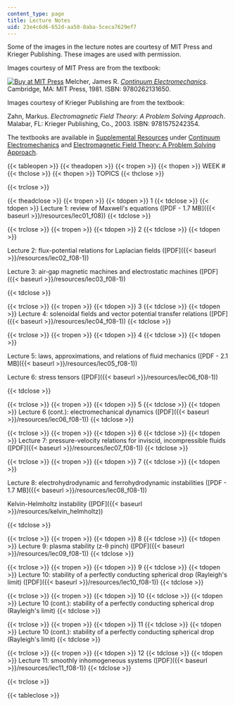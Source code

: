 ```yaml
---
content_type: page
title: Lecture Notes
uid: 23e4c6d6-652d-aa50-8aba-5ceca7629ef7
---
```


Some of the images in the lecture notes are courtesy of MIT Press and Krieger Publishing. These images are used with permission.

Images courtesy of MIT Press are from the textbook:

[![Buy at MIT Press](/images/mp_logo.gif)](https://mitpress.mit.edu/9780262131650) Melcher, James R. [_Continuum Electromechanics_](https://mitpress.mit.edu/9780262131650). Cambridge, MA: MIT Press, 1981. ISBN: 9780262131650.

Images courtesy of Krieger Publishing are from the textbook:

Zahn, Markus. _Electromagnetic Field Theory: A Problem Solving Approach_. Malabar, FL: Krieger Publishing, Co., 2003. ISBN: 9781575242354.

The textbooks are available in [Supplemental Resources](/resources) under [Continuum Electromechanics](/courses/res-6-001-continuum-electromechanics-spring-2009) and [Electromagnetic Field Theory: A Problem Solving Approach](/courses/res-6-002-electromagnetic-field-theory-a-problem-solving-approach-spring-2008).

{{< tableopen >}}
{{< theadopen >}}
{{< tropen >}}
{{< thopen >}}
WEEK #
{{< thclose >}}
{{< thopen >}}
TOPICS
{{< thclose >}}

{{< trclose >}}

{{< theadclose >}}
{{< tropen >}}
{{< tdopen >}}
1
{{< tdclose >}}
{{< tdopen >}}
Lecture 1: review of Maxwell's equations ([PDF - 1.7 MB]({{< baseurl >}}/resources/lec01_f08))
{{< tdclose >}}

{{< trclose >}}
{{< tropen >}}
{{< tdopen >}}
2
{{< tdclose >}}
{{< tdopen >}}


Lecture 2: flux-potential relations for Laplacian fields ([PDF]({{< baseurl >}}/resources/lec02_f08-1))

Lecture 3: air-gap magnetic machines and electrostatic machines ([PDF]({{< baseurl >}}/resources/lec03_f08-1))


{{< tdclose >}}

{{< trclose >}}
{{< tropen >}}
{{< tdopen >}}
3
{{< tdclose >}}
{{< tdopen >}}
Lecture 4: solenoidal fields and vector potential transfer relations ([PDF]({{< baseurl >}}/resources/lec04_f08-1))
{{< tdclose >}}

{{< trclose >}}
{{< tropen >}}
{{< tdopen >}}
4
{{< tdclose >}}
{{< tdopen >}}


Lecture 5: laws, approximations, and relations of fluid mechanics ([PDF - 2.1 MB]({{< baseurl >}}/resources/lec05_f08-1))

Lecture 6: stress tensors ([PDF]({{< baseurl >}}/resources/lec06_f08-1))


{{< tdclose >}}

{{< trclose >}}
{{< tropen >}}
{{< tdopen >}}
5
{{< tdclose >}}
{{< tdopen >}}
Lecture 6 (cont.): electromechanical dynamics ([PDF]({{< baseurl >}}/resources/lec06_f08-1))
{{< tdclose >}}

{{< trclose >}}
{{< tropen >}}
{{< tdopen >}}
6
{{< tdclose >}}
{{< tdopen >}}
Lecture 7: pressure-velocity relations for inviscid, incompressible fluids ([PDF]({{< baseurl >}}/resources/lec07_f08-1))
{{< tdclose >}}

{{< trclose >}}
{{< tropen >}}
{{< tdopen >}}
7
{{< tdclose >}}
{{< tdopen >}}


Lecture 8: electrohydrodynamic and ferrohydrodynamic instabilities ([PDF - 1.7 MB]({{< baseurl >}}/resources/lec08_f08-1))

Kelvin-Helmholtz instability ([PDF]({{< baseurl >}}/resources/kelvin_helmholtz))


{{< tdclose >}}

{{< trclose >}}
{{< tropen >}}
{{< tdopen >}}
8
{{< tdclose >}}
{{< tdopen >}}
Lecture 9: plasma stability (z-θ pinch) ([PDF]({{< baseurl >}}/resources/lec09_f08-1))
{{< tdclose >}}

{{< trclose >}}
{{< tropen >}}
{{< tdopen >}}
9
{{< tdclose >}}
{{< tdopen >}}
Lecture 10: stability of a perfectly conducting spherical drop (Rayleigh's limit) ([PDF]({{< baseurl >}}/resources/lec10_f08-1))
{{< tdclose >}}

{{< trclose >}}
{{< tropen >}}
{{< tdopen >}}
10
{{< tdclose >}}
{{< tdopen >}}
Lecture 10 (cont.): stability of a perfectly conducting spherical drop (Rayleigh's limit)
{{< tdclose >}}

{{< trclose >}}
{{< tropen >}}
{{< tdopen >}}
11
{{< tdclose >}}
{{< tdopen >}}
Lecture 10 (cont.): stability of a perfectly conducting spherical drop (Rayleigh's limit)
{{< tdclose >}}

{{< trclose >}}
{{< tropen >}}
{{< tdopen >}}
12
{{< tdclose >}}
{{< tdopen >}}
Lecture 11: smoothly inhomogeneous systems ([PDF]({{< baseurl >}}/resources/lec11_f08-1))
{{< tdclose >}}

{{< trclose >}}

{{< tableclose >}}